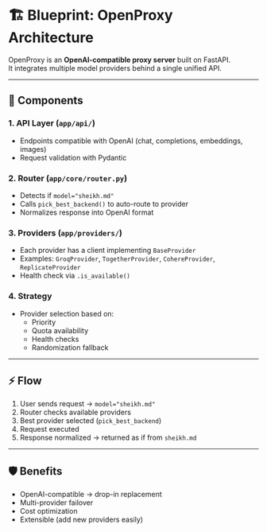 # 🏗 Blueprint: OpenProxy Architecture

OpenProxy is an **OpenAI-compatible proxy server** built on FastAPI.  
It integrates multiple model providers behind a single unified API.

---

## 🔑 Components

### 1. API Layer (`app/api/`)
- Endpoints compatible with OpenAI (chat, completions, embeddings, images)
- Request validation with Pydantic

### 2. Router (`app/core/router.py`)
- Detects if `model="sheikh.md"`
- Calls `pick_best_backend()` to auto-route to provider
- Normalizes response into OpenAI format

### 3. Providers (`app/providers/`)
- Each provider has a client implementing `BaseProvider`
- Examples: `GroqProvider`, `TogetherProvider`, `CohereProvider`, `ReplicateProvider`
- Health check via `.is_available()`

### 4. Strategy
- Provider selection based on:
  - Priority
  - Quota availability
  - Health checks
  - Randomization fallback

---

## ⚡ Flow

1. User sends request → `model="sheikh.md"`
2. Router checks available providers
3. Best provider selected (`pick_best_backend`)
4. Request executed
5. Response normalized → returned as if from `sheikh.md`

---

## 🛡 Benefits

- OpenAI-compatible → drop-in replacement
- Multi-provider failover
- Cost optimization
- Extensible (add new providers easily)